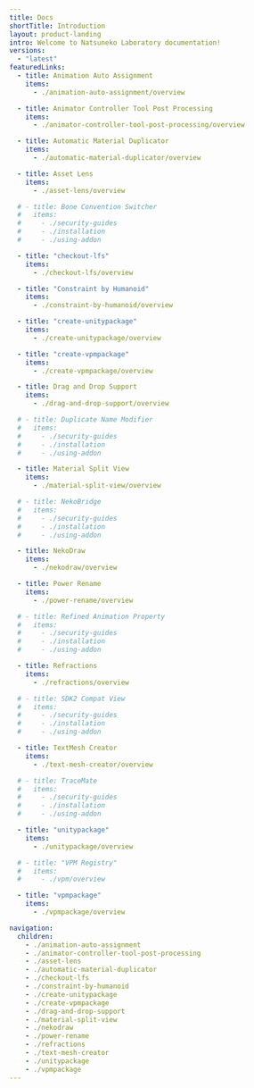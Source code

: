 ```yaml
---
title: Docs
shortTitle: Introduction
layout: product-landing
intro: Welcome to Natsuneko Laboratory documentation!
versions:
  - "latest"
featuredLinks:
  - title: Animation Auto Assignment
    items:
      - ./animation-auto-assignment/overview

  - title: Animator Controller Tool Post Processing
    items:
      - ./animator-controller-tool-post-processing/overview

  - title: Automatic Material Duplicator
    items:
      - ./automatic-material-duplicator/overview

  - title: Asset Lens
    items:
      - ./asset-lens/overview

  # - title: Bone Convention Switcher
  #   items:
  #     - ./security-guides
  #     - ./installation
  #     - ./using-addon

  - title: "checkout-lfs"
    items:
      - ./checkout-lfs/overview

  - title: "Constraint by Humanoid"
    items:
      - ./constraint-by-humanoid/overview

  - title: "create-unitypackage"
    items:
      - ./create-unitypackage/overview

  - title: "create-vpmpackage"
    items:
      - ./create-vpmpackage/overview

  - title: Drag and Drop Support
    items:
      - ./drag-and-drop-support/overview

  # - title: Duplicate Name Modifier
  #   items:
  #     - ./security-guides
  #     - ./installation
  #     - ./using-addon

  - title: Material Split View
    items:
      - ./material-split-view/overview

  # - title: NekoBridge
  #   items:
  #     - ./security-guides
  #     - ./installation
  #     - ./using-addon

  - title: NekoDraw
    items:
      - ./nekodraw/overview

  - title: Power Rename
    items:
      - ./power-rename/overview

  # - title: Refined Animation Property
  #   items:
  #     - ./security-guides
  #     - ./installation
  #     - ./using-addon

  - title: Refractions
    items:
      - ./refractions/overview

  # - title: SDK2 Compat View
  #   items:
  #     - ./security-guides
  #     - ./installation
  #     - ./using-addon

  - title: TextMesh Creator
    items:
      - ./text-mesh-creator/overview

  # - title: TraceMate
  #   items:
  #     - ./security-guides
  #     - ./installation
  #     - ./using-addon

  - title: "unitypackage"
    items:
      - ./unitypackage/overview

  # - title: "VPM Registry"
  #   items:
  #     - ./vpm/overview

  - title: "vpmpackage"
    items:
      - ./vpmpackage/overview

navigation:
  children:
    - ./animation-auto-assignment
    - ./animator-controller-tool-post-processing
    - ./asset-lens
    - ./automatic-material-duplicator
    - ./checkout-lfs
    - ./constraint-by-humanoid
    - ./create-unitypackage
    - ./create-vpmpackage
    - ./drag-and-drop-support
    - ./material-split-view
    - ./nekodraw
    - ./power-rename
    - ./refractions
    - ./text-mesh-creator
    - ./unitypackage
    - ./vpmpackage
---
```

